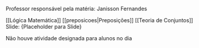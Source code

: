 Professor responsável pela matéria: Janisson Fernandes

[[Lógica Matemática]] 
[[preposicoes|Preposições]]
[[Teoria de Conjuntos]]
Slide: {Placeholder para Slide}

Não houve atividade designada para alunos no dia